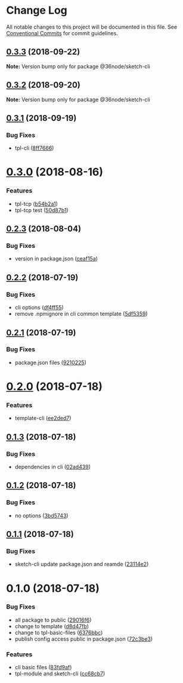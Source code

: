 # Change Log

All notable changes to this project will be documented in this file.
See [Conventional Commits](https://conventionalcommits.org) for commit guidelines.

<a name="0.3.3"></a>
## [0.3.3](https://github.com/36node/sketch/compare/@36node/sketch-cli@0.3.2...@36node/sketch-cli@0.3.3) (2018-09-22)

**Note:** Version bump only for package @36node/sketch-cli





<a name="0.3.2"></a>
## [0.3.2](https://github.com/36node/sketch/compare/@36node/sketch-cli@0.3.1...@36node/sketch-cli@0.3.2) (2018-09-20)

**Note:** Version bump only for package @36node/sketch-cli





<a name="0.3.1"></a>
## [0.3.1](https://github.com/36node/sketch/compare/@36node/sketch-cli@0.3.0...@36node/sketch-cli@0.3.1) (2018-09-19)


### Bug Fixes

* tpl-cli ([8ff7666](https://github.com/36node/sketch/commit/8ff7666))




<a name="0.3.0"></a>
# [0.3.0](https://github.com/36node/sketch/compare/@36node/sketch-cli@0.2.3...@36node/sketch-cli@0.3.0) (2018-08-16)


### Features

* tpl-tcp ([b54b2a1](https://github.com/36node/sketch/commit/b54b2a1))
* tpl-tcp test ([50d87b1](https://github.com/36node/sketch/commit/50d87b1))




<a name="0.2.3"></a>
## [0.2.3](https://github.com/36node/sketch/compare/@36node/sketch-cli@0.2.2...@36node/sketch-cli@0.2.3) (2018-08-04)


### Bug Fixes

* version in package.json ([ceaf15a](https://github.com/36node/sketch/commit/ceaf15a))




<a name="0.2.2"></a>
## [0.2.2](https://github.com/36node/sketch/compare/@36node/sketch-cli@0.2.1...@36node/sketch-cli@0.2.2) (2018-07-19)


### Bug Fixes

* cli options ([df4ff55](https://github.com/36node/sketch/commit/df4ff55))
* remove .npmignore in cli common template ([5df5359](https://github.com/36node/sketch/commit/5df5359))




<a name="0.2.1"></a>
## [0.2.1](https://github.com/36node/sketch/compare/@36node/sketch-cli@0.2.0...@36node/sketch-cli@0.2.1) (2018-07-19)


### Bug Fixes

* package.json files ([9210225](https://github.com/36node/sketch/commit/9210225))




<a name="0.2.0"></a>
# [0.2.0](https://github.com/36node/sketch/compare/@36node/sketch-cli@0.1.3...@36node/sketch-cli@0.2.0) (2018-07-18)


### Features

* template-cli ([ee2ded7](https://github.com/36node/sketch/commit/ee2ded7))




<a name="0.1.3"></a>
## [0.1.3](https://github.com/36node/sketch/compare/@36node/sketch-cli@0.1.2...@36node/sketch-cli@0.1.3) (2018-07-18)


### Bug Fixes

* dependencies in cli ([02ad439](https://github.com/36node/sketch/commit/02ad439))




<a name="0.1.2"></a>
## [0.1.2](https://github.com/36node/sketch/compare/@36node/sketch-cli@0.1.1...@36node/sketch-cli@0.1.2) (2018-07-18)


### Bug Fixes

* no options ([3bd5743](https://github.com/36node/sketch/commit/3bd5743))




<a name="0.1.1"></a>
## [0.1.1](https://github.com/36node/sketch/compare/@36node/sketch-cli@0.1.0...@36node/sketch-cli@0.1.1) (2018-07-18)


### Bug Fixes

* sketch-cli update package.json and reamde ([23114e2](https://github.com/36node/sketch/commit/23114e2))




<a name="0.1.0"></a>
# 0.1.0 (2018-07-18)


### Bug Fixes

* all package to public ([29016f6](https://github.com/36node/sketch/commit/29016f6))
* change to template ([d8d47fb](https://github.com/36node/sketch/commit/d8d47fb))
* change to tpl-basic-files ([6376bbc](https://github.com/36node/sketch/commit/6376bbc))
* publish config access public in package.json ([72c3be3](https://github.com/36node/sketch/commit/72c3be3))


### Features

* cli basic files ([83fd9af](https://github.com/36node/sketch/commit/83fd9af))
* tpl-module and sketch-cli ([cc68cb7](https://github.com/36node/sketch/commit/cc68cb7))
